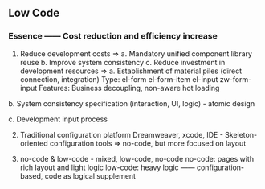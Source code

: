 ## Low Code
### Essence —— Cost reduction and efficiency increase
1. Reduce development costs
=> a. Mandatory unified component library reuse b. Improve system consistency c. Reduce investment in development resources
=>
a. Establishment of material piles (direct connection, integration)
Type:
el-form el-form-item
el-input
zw-form-input
Features:
Business decoupling, non-aware hot loading

b. System consistency specification (interaction, UI, logic) - atomic design

c. Development input process

2. Traditional configuration platform
Dreamweaver, xcode, IDE - Skeleton-oriented configuration tools
=> no-code, but more focused on layout

3. no-code & low-code - mixed, low-code, no-code
no-code: pages with rich layout and light logic
low-code: heavy logic —— configuration-based, code as logical supplement
